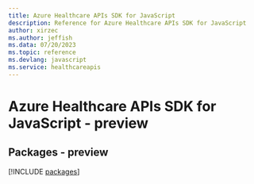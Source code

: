 ```yaml
---
title: Azure Healthcare APIs SDK for JavaScript
description: Reference for Azure Healthcare APIs SDK for JavaScript
author: xirzec
ms.author: jeffish
ms.data: 07/20/2023
ms.topic: reference
ms.devlang: javascript
ms.service: healthcareapis
---
```

# Azure Healthcare APIs SDK for JavaScript - preview
## Packages - preview
[!INCLUDE [packages](healthcare-apis-index.md)]